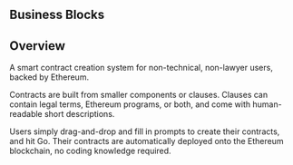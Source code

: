 Business Blocks
---------------

## Overview
A smart contract creation system for non-technical, non-lawyer users, backed
by Ethereum.

Contracts are built from smaller components or clauses. Clauses can contain
legal terms, Ethereum programs, or both, and come with human-readable short
descriptions.

Users simply drag-and-drop and fill in prompts to create their
contracts, and hit Go. Their contracts are automatically deployed onto
the Ethereum blockchain, no coding knowledge required.
